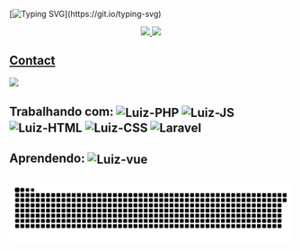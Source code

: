 [![Typing SVG](https://readme-typing-svg.herokuapp.com/?color=ff9900&size=35&center=true&vCenter=true&width=1000&lines=HELLO,+MY+NAME+is+Luiz+Matos;I+from+Brasil,+Guararapes+-+SP;I'm+a+web+programmer+at+Intersolid+Software;Be+Welcome!)](https://git.io/typing-svg)

<div align="center">
  <a href="https://github.com/MATOSLuiz">
  <img height="180em" src="https://github-readme-stats.vercel.app/api?username=matosluiz&show_icons=true&theme=dracula&include_all_commits=true&count_private=true"/>
  <img height="180em" src="https://github-readme-stats.vercel.app/api/top-langs/?username=matosluiz&layout=compact&langs_count=7&theme=dracula"/>
</div>
  

  
## Contact 
 
<div>
  
  <a href="https://api.whatsapp.com/send?phone=5511916514882" target="_blank"><img src="https://img.shields.io/badge/WhatsApp-25D366?style=for-the-badge&logo=whatsapp&logoColor=white"></a>

</div>
 <h2> Trabalhando com:
  <img align="center" alt="Luiz-PHP" height="50" width="70" src="https://cdn.jsdelivr.net/gh/devicons/devicon/icons/php/php-plain.svg" />
  <img align="center" alt="Luiz-JS" height="40" width="50" src="https://cdn.jsdelivr.net/gh/devicons/devicon/icons/javascript/javascript-original.svg" />
  <img align="center" alt="Luiz-HTML" height="40" width="50" src="https://cdn.jsdelivr.net/gh/devicons/devicon/icons/html5/html5-original.svg" />
  <img align="center" alt="Luiz-CSS" height="40" width="50"  src="https://cdn.jsdelivr.net/gh/devicons/devicon/icons/css3/css3-original.svg" />
  <img align="center" alt="Laravel" height="40" width="50"  src="https://cdn.jsdelivr.net/gh/devicons/devicon/icons/laravel/laravel-plain.svg" />

</div>
  <div>
 <h4> Aprendendo:
  <img align="center" alt="Luiz-vue" height="40" width="50" src="https://cdn.jsdelivr.net/gh/devicons/devicon/icons/vuejs/vuejs-original.svg" />
</div>
  
 
<div> 
 
  ![Snake animation](https://github.com/MATOSLuiz/MATOSLuiz/blob/output/github-contribution-grid-snake.svg)
 
</div>
